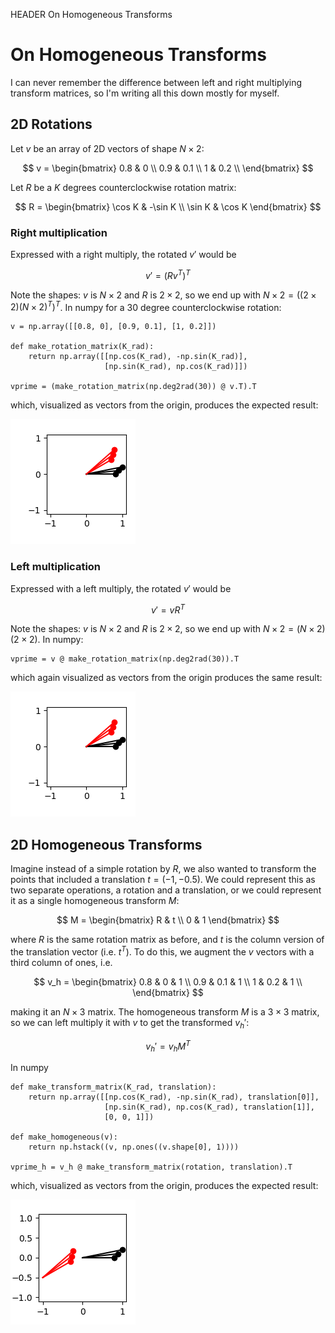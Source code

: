HEADER On Homogeneous Transforms

# On Homogeneous Transforms

I can never remember the difference between left and right multiplying transform matrices, so I'm writing all this down mostly for myself.

## 2D Rotations


Let $v$ be an array of 2D vectors of shape $N \times 2$:

$$
v = \begin{bmatrix}
0.8 & 0 \\
0.9 & 0.1 \\
1 & 0.2 \\
\end{bmatrix}
$$

Let $R$ be a $K$ degrees counterclockwise rotation matrix:

$$
R = \begin{bmatrix}
\cos K & -\sin K \\
\sin K & \cos K
\end{bmatrix}
$$

### Right multiplication

Expressed with a right multiply, the rotated $v'$ would be 

$$v' = (Rv^T)^T$$

Note the shapes: $v$ is $N \times 2$ and $R$ is $2 \times 2$, so we end up with $N \times 2 = ((2 \times 2)(N \times 2)^T)^T$. In numpy for a 30 degree counterclockwise rotation:
```
v = np.array([[0.8, 0], [0.9, 0.1], [1, 0.2]])

def make_rotation_matrix(K_rad):
    return np.array([[np.cos(K_rad), -np.sin(K_rad)],
                     [np.sin(K_rad), np.cos(K_rad)]])

vprime = (make_rotation_matrix(np.deg2rad(30)) @ v.T).T
```

which, visualized as vectors from the origin, produces the expected result:


<img class="centered" src="../img/static/homogeneous_transforms/rotation_2d.png" width=200px>

### Left multiplication

Expressed with a left multiply, the rotated $v'$ would be 

$$v' = vR^T$$

Note the shapes: $v$ is $N \times 2$ and $R$ is $2 \times 2$, so we end up with $N \times 2 = (N \times 2)(2 \times 2)$. In numpy:

```
vprime = v @ make_rotation_matrix(np.deg2rad(30)).T
```

which again visualized as vectors from the origin  produces the same result: 

<img class="centered" src="../img/static/homogeneous_transforms/rotation_2d.png" width=200px>


## 2D Homogeneous Transforms

Imagine instead of a simple rotation by $R$, we also wanted to transform the points that included a translation $t = (-1, -0.5)$. We could represent this as two separate operations, a rotation and a translation, or we could represent it as a single homogeneous transform $M$:

$$
M = \begin{bmatrix}
R & t \\
0 & 1
\end{bmatrix}
$$

where $R$ is the same rotation matrix as before, and $t$ is the column version of the translation vector (i.e. $t^T$). To do this, we augment the $v$ vectors with a third column of ones, i.e.

$$
v_h = \begin{bmatrix}
0.8 & 0 & 1 \\
0.9 & 0.1 & 1 \\
1 & 0.2 & 1 \\
\end{bmatrix}
$$

making it an $N \times 3$ matrix. The homogeneous transform $M$ is a $3 \times 3$ matrix, so we can left multiply it with $v$ to get the transformed $v_h'$:

$$
v_h' = v_hM^T
$$

In numpy

```
def make_transform_matrix(K_rad, translation):
    return np.array([[np.cos(K_rad), -np.sin(K_rad), translation[0]],
                     [np.sin(K_rad), np.cos(K_rad), translation[1]],
                     [0, 0, 1]])

def make_homogeneous(v):
    return np.hstack((v, np.ones((v.shape[0], 1))))

vprime_h = v_h @ make_transform_matrix(rotation, translation).T
```

which, visualized as vectors from the origin, produces the expected result:

<img class="centered" src="../img/static/homogeneous_transforms/transform_2d.png" width=200px>

